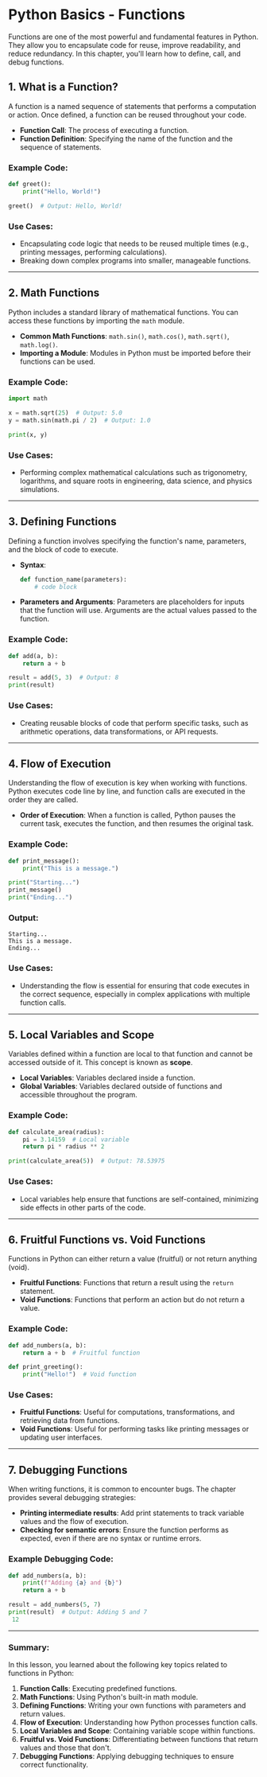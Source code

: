 # Python Basics - Functions

Functions are one of the most powerful and fundamental features in Python. They allow you to encapsulate code for reuse, improve readability, and reduce redundancy. In this chapter, you'll learn how to define, call, and debug functions.

## 1. What is a Function?

A function is a named sequence of statements that performs a computation or action. Once defined, a function can be reused throughout your code.

- **Function Call**: The process of executing a function.
- **Function Definition**: Specifying the name of the function and the sequence of statements.

### Example Code:

```python
def greet():
    print("Hello, World!")

greet()  # Output: Hello, World!
```

### Use Cases:

- Encapsulating code logic that needs to be reused multiple times (e.g., printing messages, performing calculations).
- Breaking down complex programs into smaller, manageable functions.

---

## 2. Math Functions

Python includes a standard library of mathematical functions. You can access these functions by importing the `math` module.

- **Common Math Functions**: `math.sin()`, `math.cos()`, `math.sqrt()`, `math.log()`.
- **Importing a Module**: Modules in Python must be imported before their functions can be used.

### Example Code:

```python
import math

x = math.sqrt(25)  # Output: 5.0
y = math.sin(math.pi / 2)  # Output: 1.0

print(x, y)
```

### Use Cases:

- Performing complex mathematical calculations such as trigonometry, logarithms, and square roots in engineering, data science, and physics simulations.

---

## 3. Defining Functions

Defining a function involves specifying the function's name, parameters, and the block of code to execute.

- **Syntax**:

  ```python
  def function_name(parameters):
      # code block
  ```

- **Parameters and Arguments**: Parameters are placeholders for inputs that the function will use. Arguments are the actual values passed to the function.

### Example Code:

```python
def add(a, b):
    return a + b

result = add(5, 3)  # Output: 8
print(result)
```

### Use Cases:

- Creating reusable blocks of code that perform specific tasks, such as arithmetic operations, data transformations, or API requests.

---

## 4. Flow of Execution

Understanding the flow of execution is key when working with functions. Python executes code line by line, and function calls are executed in the order they are called.

- **Order of Execution**: When a function is called, Python pauses the current task, executes the function, and then resumes the original task.

### Example Code:

```python
def print_message():
    print("This is a message.")

print("Starting...")
print_message()
print("Ending...")
```

### Output:

```
Starting...
This is a message.
Ending...
```

### Use Cases:

- Understanding the flow is essential for ensuring that code executes in the correct sequence, especially in complex applications with multiple function calls.

---

## 5. Local Variables and Scope

Variables defined within a function are local to that function and cannot be accessed outside of it. This concept is known as **scope**.

- **Local Variables**: Variables declared inside a function.
- **Global Variables**: Variables declared outside of functions and accessible throughout the program.

### Example Code:

```python
def calculate_area(radius):
    pi = 3.14159  # Local variable
    return pi * radius ** 2

print(calculate_area(5))  # Output: 78.53975
```

### Use Cases:

- Local variables help ensure that functions are self-contained, minimizing side effects in other parts of the code.

---

## 6. Fruitful Functions vs. Void Functions

Functions in Python can either return a value (fruitful) or not return anything (void).

- **Fruitful Functions**: Functions that return a result using the `return` statement.
- **Void Functions**: Functions that perform an action but do not return a value.

### Example Code:

```python
def add_numbers(a, b):
    return a + b  # Fruitful function

def print_greeting():
    print("Hello!")  # Void function
```

### Use Cases:

- **Fruitful Functions**: Useful for computations, transformations, and retrieving data from functions.
- **Void Functions**: Useful for performing tasks like printing messages or updating user interfaces.

---

## 7. Debugging Functions

When writing functions, it is common to encounter bugs. The chapter provides several debugging strategies:

- **Printing intermediate results**: Add print statements to track variable values and the flow of execution.
- **Checking for semantic errors**: Ensure the function performs as expected, even if there are no syntax or runtime errors.

### Example Debugging Code:

```python
def add_numbers(a, b):
    print(f"Adding {a} and {b}")
    return a + b

result = add_numbers(5, 7)
print(result)  # Output: Adding 5 and 7
 12
```

---

### Summary:

In this lesson, you learned about the following key topics related to functions in Python:

1. **Function Calls**: Executing predefined functions.
2. **Math Functions**: Using Python's built-in math module.
3. **Defining Functions**: Writing your own functions with parameters and return values.
4. **Flow of Execution**: Understanding how Python processes function calls.
5. **Local Variables and Scope**: Containing variable scope within functions.
6. **Fruitful vs. Void Functions**: Differentiating between functions that return values and those that don't.
7. **Debugging Functions**: Applying debugging techniques to ensure correct functionality.
